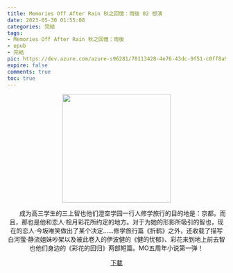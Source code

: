 ```yaml
---
title: Memories Off After Rain 秋之回憶：雨後 02 想演
date: 2023-05-30 01:55:08
categories: 完結
tags:
- Memories Off After Rain 秋之回憶：雨後
- epub
- 完結
pic: https://dev.azure.com/azure-s96281/78113428-4e76-43dc-9f51-c0ff8a913055/_apis/git/repositories/a379171b-de46-4c10-9b0d-00da23959885/items?$format=octetStream&api-version=5.0&path=/Epub Cover/Memories Off After Rain 02.jpg
expire: false
comments: true
toc: true
---
```


<div style="text-align:center" class="kratos-post-content">

<img width="250px" src="https://dev.azure.com/azure-s96281/78113428-4e76-43dc-9f51-c0ff8a913055/_apis/git/repositories/a379171b-de46-4c10-9b0d-00da23959885/items?$format=octetStream&api-version=5.0&path=/Epub Cover/Memories Off After Rain 02.jpg">

<p>
　　成为高三学生的三上智也他们澄空学园一行人修学旅行的目的地是：京都。而且，那也是他和恋人·桧月彩花所约定的地方。对于为她的形影所吸引的智也，现在的恋人·今坂唯笑做出了某个决定……修学旅行篇《折鹤》之外，还收载了描写白河萤·静流姐妹吵架以及被此卷入的伊波健的《健的忧郁》、彩花来到地上前去智也他们身边的《彩花的回归》两部短篇。MO五周年小说第一弹！
</p>

<p>
<a href="https://epubdatabase.azurewebsites.net/EBOOKS/EPUB/完結/Memories Off After Rain/Memories%20Off%20After%20Rain%2002%20%E6%83%B3%E6%BC%94.epub?download=1">下載</a>
</p>

</div>